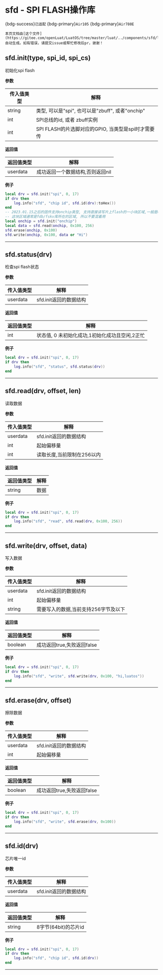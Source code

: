 # sfd - SPI FLASH操作库

{bdg-success}`已适配` {bdg-primary}`Air105` {bdg-primary}`Air780E`

```{note}
本页文档由[这个文件](https://gitee.com/openLuat/LuatOS/tree/master/luat/../components/sfd/luat_lib_sfd.c)自动生成。如有错误，请提交issue或帮忙修改后pr，谢谢！
```


## sfd.init(type, spi_id, spi_cs)



初始化spi flash

**参数**

|传入值类型|解释|
|-|-|
|string|类型, 可以是"spi", 也可以是"zbuff", 或者"onchip"|
|int|SPI总线的id, 或者 zbuff实例|
|int|SPI FLASH的片选脚对应的GPIO, 当类型是spi时才需要传|

**返回值**

|返回值类型|解释|
|-|-|
|userdata|成功返回一个数据结构,否则返回nil|

**例子**

```lua
local drv = sfd.init("spi", 0, 17)
if drv then
    log.info("sfd", "chip id", sfd.id(drv):toHex())
end
-- 2023.01.15之后的固件支持onchip类型, 支持直接读写片上flash的一小块区域,一般是64k
-- 这块区域通常是fdb/fskv库所在的区域, 所以不要混着用
local onchip = sfd.init("onchip")
local data = sfd.read(onchip, 0x100, 256)
sfd.erase(onchip, 0x100)
sfd.write(onchip, 0x100, data or "Hi")


```

---

## sfd.status(drv)



检查spi flash状态

**参数**

|传入值类型|解释|
|-|-|
|userdata|sfd.init返回的数据结构|

**返回值**

|返回值类型|解释|
|-|-|
|int|状态值, 0 未初始化成功,1初始化成功且空闲,2正忙|

**例子**

```lua
local drv = sfd.init("spi", 0, 17)
if drv then
    log.info("sfd", "status", sfd.status(drv))
end

```

---

## sfd.read(drv, offset, len)



读取数据

**参数**

|传入值类型|解释|
|-|-|
|userdata|sfd.init返回的数据结构|
|int|起始偏移量|
|int|读取长度,当前限制在256以内|

**返回值**

|返回值类型|解释|
|-|-|
|string|数据|

**例子**

```lua
local drv = sfd.init("spi", 0, 17)
if drv then
    log.info("sfd", "read", sfd.read(drv, 0x100, 256))
end

```

---

## sfd.write(drv, offset, data)



写入数据

**参数**

|传入值类型|解释|
|-|-|
|userdata|sfd.init返回的数据结构|
|int|起始偏移量|
|string|需要写入的数据,当前支持256字节及以下|

**返回值**

|返回值类型|解释|
|-|-|
|boolean|成功返回true,失败返回false|

**例子**

```lua
local drv = sfd.init("spi", 0, 17)
if drv then
    log.info("sfd", "write", sfd.write(drv, 0x100, "hi,luatos"))
end

```

---

## sfd.erase(drv, offset)



擦除数据

**参数**

|传入值类型|解释|
|-|-|
|userdata|sfd.init返回的数据结构|
|int|起始偏移量|

**返回值**

|返回值类型|解释|
|-|-|
|boolean|成功返回true,失败返回false|

**例子**

```lua
local drv = sfd.init("spi", 0, 17)
if drv then
    log.info("sfd", "write", sfd.erase(drv, 0x100))
end

```

---

## sfd.id(drv)



芯片唯一id

**参数**

|传入值类型|解释|
|-|-|
|userdata|sfd.init返回的数据结构|

**返回值**

|返回值类型|解释|
|-|-|
|string|8字节(64bit)的芯片id|

**例子**

```lua
local drv = sfd.init("spi", 0, 17)
if drv then
    log.info("sfd", "chip id", sfd.id(drv))
end

```

---


